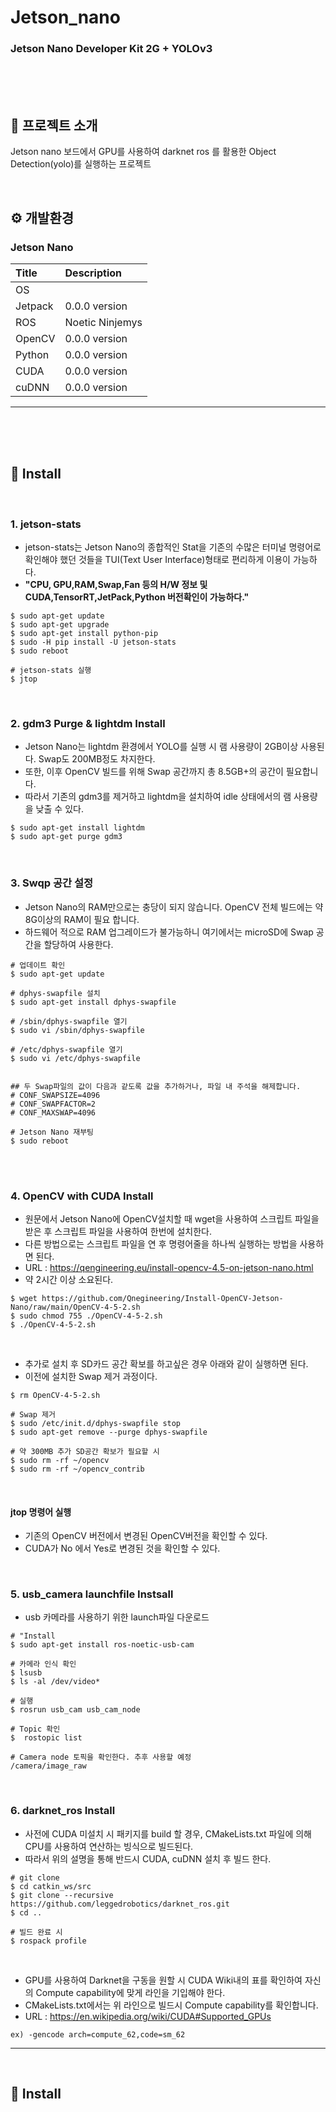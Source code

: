 # Jetson_nano
### Jetson Nano Developer Kit 2G + YOLOv3

<br><br><br>

## :hammer: 프로젝트 소개
Jetson nano 보드에서 GPU를 사용하여 darknet ros 를 활용한 Object Detection(yolo)를 실행하는 프로젝트

<br>


## ⚙️ 개발환경

### Jetson Nano 
|   **Title** |   **Description**   |
|:--------    |       :-------------|
|OS           |      |
|Jetpack      |0.0.0 version      |
|ROS          |Noetic Ninjemys    |
|OpenCV       |0.0.0 version      |
|Python       |0.0.0 version      |
|CUDA         |0.0.0 version      |
|cuDNN        |0.0.0 version      |

---

<br><br><br>


## :pushpin: Install

<br>

### 1. jetson-stats
- jetson-stats는 Jetson Nano의 종합적인 Stat을 기존의 수많은 터미널 명령어로 확인해야 했던 것들을 TUI(Text User Interface)형태로 편리하게 이용이 가능하다.
- **"CPU, GPU,RAM,Swap,Fan 등의 H/W 정보 및 CUDA,TensorRT,JetPack,Python 버전확인이 가능하다."**
```
$ sudo apt-get update
$ sudo apt-get upgrade
$ sudo apt-get install python-pip
$ sudo -H pip install -U jetson-stats
$ sudo reboot

# jetson-stats 실행
$ jtop
```

<br>

### 2. gdm3 Purge & lightdm Install
- Jetson Nano는 lightdm 환경에서 YOLO를 실행 시 램 사용량이 2GB이상 사용된다. Swap도 200MB정도 차지한다. 
- 또한, 이후 OpenCV 빌드를 위해 Swap 공간까지 총 8.5GB+의 공간이 필요합니다. 
- 따라서 기존의 gdm3를 제거하고 lightdm을 설치하여 idle 상태에서의 램 사용량을 낮출 수 있다. 
```
$ sudo apt-get install lightdm
$ sudo apt-get purge gdm3
```

<br>


### 3. Swqp 공간 설정
- Jetson Nano의 RAM만으로는 충당이 되지 않습니다. OpenCV 전체 빌드에는 약 8G이상의 RAM이 필요 합니다.
- 하드웨어 적으로 RAM 업그레이드가 불가능하니 여기에서는 microSD에 Swap 공간을 할당하여 사용한다.
```
# 업데이트 확인
$ sudo apt-get update

# dphys-swapfile 설치
$ sudo apt-get install dphys-swapfile

# /sbin/dphys-swapfile 열기
$ sudo vi /sbin/dphys-swapfile

# /etc/dphys-swapfile 열기
$ sudo vi /etc/dphys-swapfile


## 두 Swap파일의 값이 다음과 같도록 값을 추가하거나, 파일 내 주석을 해제합니다.
# CONF_SWAPSIZE=4096
# CONF_SWAPFACTOR=2
# CONF_MAXSWAP=4096

# Jetson Nano 재부팅
$ sudo reboot
```

<br><br>

### 4. OpenCV with CUDA Install
- 원문에서 Jetson Nano에 OpenCV설치할 때 wget을 사용하여 스크립트 파일을 받은 후 스크립트 파일을 사용하여 한번에 설치한다.
- 다른 방법으로는 스크립트 파일을 연 후 명령어줄을 하나씩 실행하는 방법을 사용하면 된다.
- URL : https://qengineering.eu/install-opencv-4.5-on-jetson-nano.html
- 약 2시간 이상 소요된다.
```
$ wget https://github.com/Qnegineering/Install-OpenCV-Jetson-Nano/raw/main/OpenCV-4-5-2.sh
$ sudo chmod 755 ./OpenCV-4-5-2.sh
$ ./OpenCV-4-5-2.sh
```

<br>

- 추가로 설치 후 SD카드 공간 확보를 하고싶은 경우 아래와 같이 실행하면 된다.
- 이전에 설치한 Swap 제거 과정이다.
```
$ rm OpenCV-4-5-2.sh

# Swap 제거
$ sudo /etc/init.d/dphys-swapfile stop
$ sudo apt-get remove --purge dphys-swapfile

# 약 300MB 추가 SD공간 확보가 필요할 시
$ sudo rm -rf ~/opencv
$ sudo rm -rf ~/opencv_contrib
```

<br>

#### **jtop 명령어 실행**
- 기존의 OpenCV 버전에서 변경된 OpenCV버전을 확인할 수 있다.
- CUDA가 No 에서 Yes로 변경된 것을 확인할 수 있다.



<br>


### 5. usb_camera launchfile Instsall
- usb 카메라를 사용하기 위한 launch파일 다운로드

```
# "Install
$ sudo apt-get install ros-noetic-usb-cam

# 카메라 인식 확인
$ lsusb
$ ls -al /dev/video*

# 실행
$ rosrun usb_cam usb_cam_node

# Topic 확인
$  rostopic list

# Camera node 토픽을 확인한다. 추후 사용할 예정
/camera/image_raw
```

<br>

### 6. darknet_ros Install
- 사전에 CUDA 미설치 시 패키지를 build 할 경우, CMakeLists.txt 파일에 의해 CPU를 사용하여 연산하는 빙식으로 빌드된다.
- 따라서 위의 설명을 통해 반드시 CUDA, cuDNN 설치 후 빌드 한다.
```
# git clone
$ cd catkin_ws/src
$ git clone --recursive https://github.com/leggedrobotics/darknet_ros.git
$ cd ..

# 빌드 완료 시
$ rospack profile
```

<br>


- GPU를 사용하여 Darknet을 구동을 원할 시 CUDA Wiki내의 표를 확인하여 자신의 Compute capability에 맞게 라인을 기입해야 한다.
- CMakeLists.txt에서는 위 라인으로 빌드시  Compute capability를 확인합니다.
- URL : https://en.wikipedia.org/wiki/CUDA#Supported_GPUs
```
ex) -gencode arch=compute_62,code=sm_62
```
---

<br>

## :pushpin: Install

<br>











